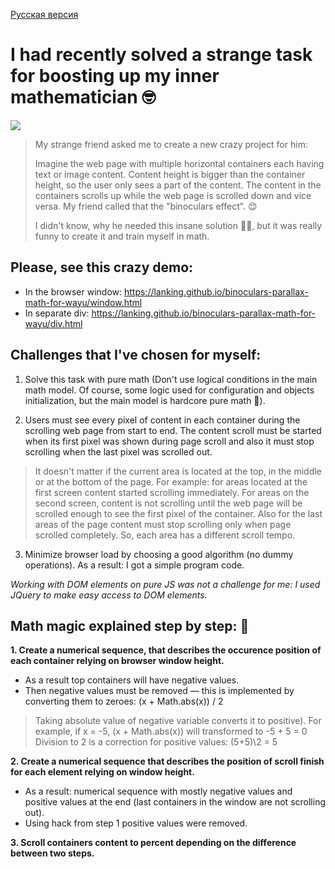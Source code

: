 [Русская версия](https://github.com/LanKing/binoculars-parallax-math-for-wayu/blob/master/README-RUS.md "Русская версия")

# I had recently solved a strange task for boosting up my inner mathematician 🤓

![](https://lanking.github.io/binoculars-parallax-math-for-wayu/demo4.gif)

> My strange friend asked me to create a new crazy project for him:
> 
> Imagine the web page with multiple horizontal containers each having text or image content. Content height is bigger than the container height, so the user only sees a part of the content. The content in the containers scrolls up while the web page is scrolled down and vice versa. My friend called that the "binoculars effect". 😊
> 
> I didn't know, why he needed this insane solution 🤷‍♂️, but it was really funny to create it and train myself in math.

## Please, see this crazy demo: 
- In the browser window: https://lanking.github.io/binoculars-parallax-math-for-wayu/window.html
- In separate div: https://lanking.github.io/binoculars-parallax-math-for-wayu/div.html

## Challenges that I've chosen for myself:
1. Solve this task with pure math (Don't use logical conditions in the main math model. Of course, some logic used for configuration and objects initialization, but the main model is hardcore pure math 🤘).

2. Users must see every pixel of content in each container during the scrolling web page from start to end. The content scroll must be started when its first pixel was shown during page scroll and also it must stop scrolling when the last pixel was scrolled out. 
  > It doesn't matter if the current area is located at the top, in the middle or at the bottom of the page. For example: for areas located at the first screen content started scrolling immediately. For areas on the second screen, content is not scrolling until the web page will be scrolled enough to see the first pixel of the container. Also for the last areas of the page content must stop scrolling only when page scrolled completely. So, each area has a different scroll tempo.

3. Minimize browser load by choosing a good algorithm (no dummy operations). As a result: I got a simple program code.

*Working with DOM elements on pure JS was not a challenge for me: I used JQuery to make easy access to DOM elements.*


## Math magic explained step by step: 💫

**1. Create a numerical sequence, that describes the occurence position of each container relying on browser window height.**
- As a result top containers will have negative values. 
- Then negative values must be removed — this is implemented by converting them to zeroes: (x + Math.abs(x)) / 2
> Taking absolute value of negative variable converts it to positive). For example, if x = -5, (x + Math.abs(x)) will transformed to -5 + 5 = 0
> Division to 2 is a correction for positive values: (5+5)\2 = 5

**2. Create a numerical sequence that describes the position of scroll finish for each element relying on window height.**
- As a result: numerical sequence with mostly negative values and positive values at the end (last containers in the window are not scrolling out). 
- Using hack from step 1 positive values were removed.

**3. Scroll containers content to percent depending on the difference between two steps.**

